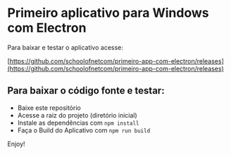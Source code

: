 # Primeiro aplicativo para Windows com Electron

Para baixar e testar o aplicativo acesse:

[https://github.com/schoolofnetcom/primeiro-app-com-electron/releases](https://github.com/schoolofnetcom/primeiro-app-com-electron/releases)

## Para baixar o código fonte e testar:

 - Baixe este repositório
 - Acesse a raiz do projeto (diretório inicial)
 - Instale as dependências com `npm install`
 - Faça o Build do Aplicativo com `npm run build`

Enjoy!

